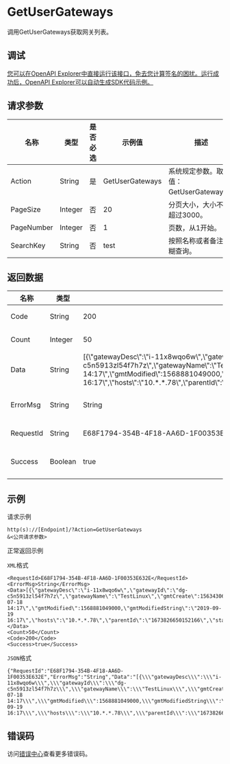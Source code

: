 # GetUserGateways

调用GetUserGateways获取网关列表。

## 调试

[您可以在OpenAPI Explorer中直接运行该接口，免去您计算签名的困扰。运行成功后，OpenAPI Explorer可以自动生成SDK代码示例。](https://api.aliyun.com/#product=dg&api=GetUserGateways&type=RPC&version=2019-03-27)

## 请求参数

|名称|类型|是否必选|示例值|描述|
|--|--|----|---|--|
|Action|String|是|GetUserGateways|系统规定参数。取值：GetUserGateways。 |
|PageSize|Integer|否|20|分页大小，大小不要超过3000。 |
|PageNumber|Integer|否|1|页数，从1开始。 |
|SearchKey|String|否|test|按照名称或者备注模糊查询。 |

## 返回数据

|名称|类型|示例值|描述|
|--|--|---|--|
|Code|String|200|响应码。 |
|Count|Integer|50|总条数。 |
|Data|String|\[\{\\"gatewayDesc\\":\\"i-11x8wqo6w\\",\\"gatewayId\\":\\"dg-c5n5913zl54f7h7z\\",\\"gatewayName\\":\\"TestLinux\\",\\"gmtCreate\\":1563430627000,\\"gmtCreateString\\":\\"2019-07-18 14:17\\",\\"gmtModified\\":1568881049000,\\"gmtModifiedString\\":\\"2019-09-19 16:17\\",\\"hosts\\":\\"10.\*.\*.78\\",\\"parentId\\":\\"1673826650152166\\",\\"status\\":\\"RUNNING\\",\\"userId\\":\\"1673826650152166\\"\}\]|网关信息。 |
|ErrorMsg|String|String|异常信息。 |
|RequestId|String|E68F1794-354B-4F18-AA6D-1F00353E632E|请求ID。 |
|Success|Boolean|true|成功标识。 |

## 示例

请求示例

```
http(s)://[Endpoint]/?Action=GetUserGateways
&<公共请求参数>
```

正常返回示例

`XML`格式

```
<RequestId>E68F1794-354B-4F18-AA6D-1F00353E632E</RequestId>
<ErrorMsg>String</ErrorMsg>
<Data>[{\"gatewayDesc\":\"i-11x8wqo6w\",\"gatewayId\":\"dg-c5n5913zl54f7h7z\",\"gatewayName\":\"TestLinux\",\"gmtCreate\":1563430627000,\"gmtCreateString\":\"2019-07-18 14:17\",\"gmtModified\":1568881049000,\"gmtModifiedString\":\"2019-09-19 16:17\",\"hosts\":\"10.*.*.78\",\"parentId\":\"1673826650152166\",\"status\":\"RUNNING\",\"userId\":\"1673826650152166\"}]</Data>
<Count>50</Count>
<Code>200</Code>
<Success>true</Success>
```

`JSON`格式

```
{"RequestId":"E68F1794-354B-4F18-AA6D-1F00353E632E","ErrorMsg":"String","Data":"[{\\\"gatewayDesc\\\":\\\"i-11x8wqo6w\\\",\\\"gatewayId\\\":\\\"dg-c5n5913zl54f7h7z\\\",\\\"gatewayName\\\":\\\"TestLinux\\\",\\\"gmtCreate\\\":1563430627000,\\\"gmtCreateString\\\":\\\"2019-07-18 14:17\\\",\\\"gmtModified\\\":1568881049000,\\\"gmtModifiedString\\\":\\\"2019-09-19 16:17\\\",\\\"hosts\\\":\\\"10.*.*.78\\\",\\\"parentId\\\":\\\"1673826650152166\\\",\\\"status\\\":\\\"RUNNING\\\",\\\"userId\\\":\\\"1673826650152166\\\"}]","Count":"50","Code":"200","Success":"true"}
```

## 错误码

访问[错误中心](https://error-center.aliyun.com/status/product/dg)查看更多错误码。

